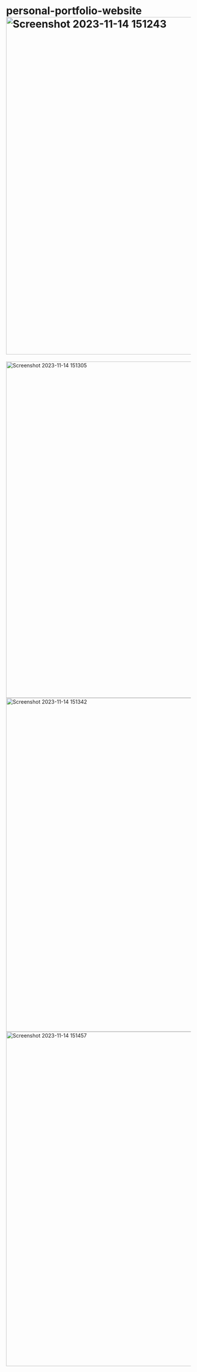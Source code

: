 # personal-portfolio-website<img width="917" alt="Screenshot 2023-11-14 151243" src="https://github.com/Raagav06/personal-portfolio-website/assets/149502675/59d3bfda-15ee-48d6-b88d-25f7042a20b0">
<img width="914" alt="Screenshot 2023-11-14 151305" src="https://github.com/Raagav06/personal-portfolio-website/assets/149502675/acf482da-a261-4c93-b470-31f09689e1ba">
<img width="907" alt="Screenshot 2023-11-14 151342" src="https://github.com/Raagav06/personal-portfolio-website/assets/149502675/4a20f12c-43b7-42af-8629-37501167bdce">
<img width="909" alt="Screenshot 2023-11-14 151457" src="https://github.com/Raagav06/personal-portfolio-website/assets/149502675/43e3937e-cb72-4bf9-854b-de1b6ceed33f">
